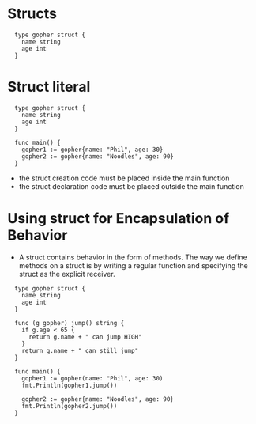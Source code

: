 # Structs

  ```
    type gopher struct {
      name string
      age int
    }
  ```

# Struct literal
  ```
    type gopher struct {
      name string
      age int
    }

    func main() {
      gopher1 := gopher{name: "Phil", age: 30}
      gopher2 := gopher{name: "Noodles", age: 90}
    }
  ```

* the struct creation code must be placed inside the main function
* the struct declaration code must be placed outside the main function

# Using struct for Encapsulation of Behavior
  - A struct contains behavior in the form of methods. The way we define methods on a struct is by writing a regular function and specifying the struct as the explicit receiver.

  ```
    type gopher struct {
      name string
      age int
    }

    func (g gopher) jump() string {
      if g.age < 65 {
        return g.name + " can jump HIGH"
      }
      return g.name + " can still jump"
    }

    func main() {
      gopher1 := gopher(name: "Phil", age: 30)
      fmt.Println(gopher1.jump())

      gopher2 := gopher{name: "Noodles", age: 90}
      fmt.Println(gopher2.jump())
    }
  ```
